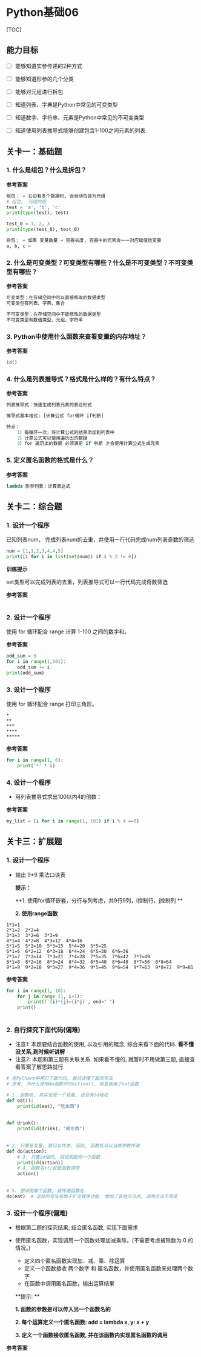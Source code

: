# Python基础06

[TOC]

## 能力目标

- [ ] 能够知道实参传递的2种方式

- [ ] 能够知道形参的几个分类

- [ ] 能够对元组进行拆包

- [ ] 知道列表、字典是Python中常见的可变类型

- [ ] 知道数字、字符串、元素是Python中常见的不可变类型

- [ ] 知道使用列表推导式能够创建包含1-100之间元素的列表



## 关卡一：基础题

### 1. 什么是组包？什么是拆包？

**参考答案**

```python
组包： = 右边有多个数据时, 会自动包装为元组
# 组包， 元组的组
test = 'a', 'b', 'c'
print(type(test), test)

test_0 = 1, 2, 3
print(type(test_0), test_0)

拆包： = 如果 变量数量 = 容器长度, 容器中的元素会一一对应赋值给变量
a, b, c = 
```

### 2. 什么是可变类型？可变类型有哪些？什么是不可变类型？不可变类型有哪些？

**参考答案**

```python
可变类型：在存储空间中可以直接修改的数据类型
可变类型有列表、字典、集合

不可变类型：在存储空间中不能修改的数据类型
不可变类型有数值类型、元组、字符串
```

### 3. Python中使用什么函数来查看变量的内存地址？

**参考答案**

```python
id()
```

### 4. 什么是列表推导式？格式是什么样的？有什么特点？

**参考答案**

```python
列表推导式：快速生成列表元素的表达形式

推导式基本格式: [计算公式 for循环 if判断]

特点：
    1）每循环一次，将计算公式的结果添加到列表中
    2）计算公式可以使用遍历出的数据
    3）for 遍历出的数据 必须满足 if 判断 才会使用计算公式生成元素
```

### 5. 定义匿名函数的格式是什么？

**参考答案**

```python
lambda 形参列表：计算表达式
```

## 关卡二：综合题

### 1. 设计一个程序

已知列表num， 完成列表num的去重，并使用一行代码完成num列表奇数的筛选

```python
num = [1,1,2,3,4,4,5]
print([i for i in list(set(num)) if i % 2 != 0])
```

**训练提示**

set类型可以完成列表的去重，列表推导式可以一行代码完成奇数筛选

**参考答案**

```python

```



### 2. 设计一个程序

使用 for 循环配合 range 计算 1-100 之间的数字和。

**参考答案**

```python
odd_sum = 0
for i in range(1,101):
    odd_sum += i
print(odd_sum)
```



### 3. 设计一个程序

使用 for 循环配合 range 打印三角形。

```
*
**
***
****
*****
```

**参考答案**

```python
for i in range(1, 6):
    print('*' * i)
```

### 4. 设计一个程序

- 用列表推导式求出100以内4的倍数：


**参考答案**

```python
my_list = [i for i in range(1, 101) if i % 4 ==0]
```



## 关卡三：扩展题

### 1. 设计一个程序

- 输出 9*9 乘法口诀表

  **提示：**

  **1. 使用for循环嵌套，分行与列考虑，共9行9列，i控制行，j控制列  **

  **2. 使用range函数**

```
1*1=1  
2*1=2  2*2=4  
3*1=3  3*2=6  3*3=9  
4*1=4  4*2=8  4*3=12  4*4=16  
5*1=5  5*2=10  5*3=15  5*4=20  5*5=25  
6*1=6  6*2=12  6*3=18  6*4=24  6*5=30  6*6=36  
7*1=7  7*2=14  7*3=21  7*4=28  7*5=35  7*6=42  7*7=49  
8*1=8  8*2=16  8*3=24  8*4=32  8*5=40  8*6=48  8*7=56  8*8=64  
9*1=9  9*2=18  9*3=27  9*4=36  9*5=45  9*6=54  9*7=63  9*8=72  9*9=81  
```

**参考答案**

```python
for i in range(1, 10):
    for j in range (1, i+1):
        print(f'{i}*{j}={i*j}', end=" ")
    print()
    
```

### 2. 自行探究下面代码(偏难)

- 注意1: 本题要结合函数的使用, 以及引用的概念, 综合来看下面的代码. **看不懂没关系,到时候听讲解** 
- 注意2: 本题和第三题有关联关系. 如果看不懂的, 就暂时不用做第三题, 直接查看答案了解思路就行.

```python
# 在PyCharm中拷贝下面代码, 尝试读懂下面的写法
# 思考: 为什么使用do函数中的action(), 但是调用了eat函数

# 1. 函数名, 其实也是一个变量, 也会有id地址
def eat():
    print(id(eat), "吃东西")
  
  
def drink():
    print(id(drink), "喝东西")
  
  
# 2. 只要是变量, 就可以传参, 因此, 函数名可以当做参数传递
def do(action):
    # 3. 只要id相同, 就说明是同一个函数
    print(id(action))
    # 4. 函数名+()就是函数调用
    action()
    
    
# 5. 想调用哪个函数, 就传递函数名. 
do(eat)  # 这样的写法有助于扩充程序功能. 增加了其他方法后, 调用方法不用变
```

### 3. 设计一个程序(偏难)

- 根据第二题的探究结果, 结合匿名函数, 实现下面需求

- 使用匿名函数，实现调用一个函数处理加减乘除。(不需要考虑被除数为 0 的情况。)

  - 定义四个匿名函数实现加、减、乘、除运算
  - 定义一个函数接收 两个数字 和 匿名函数，并使用匿名函数来处理两个数字
  - 在函数中调用匿名函数，输出运算结果

  **提示: **

  **1. 函数的参数是可以传入另一个函数名的**

  **2. 每个运算定义一个匿名函数: add = lambda x, y: x + y**

  **3. 定义一个函数接收匿名函数, 并在该函数内实现匿名函数的调用**

**参考答案**

  ```python

  ```

